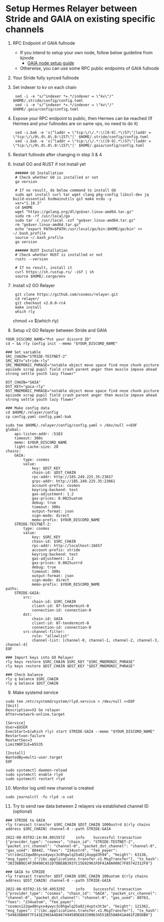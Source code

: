 # Setup Hermes Relayer between Stride and GAIA on existing specific channels
1. RPC Endpoint of GAIA fullnode
    + If you intend to setup your own node, follow below guideline from kjnode
        - [GAIA node setup guide](https://github.com/kj89/testnet_manuals/tree/main/stride/GAIA/README.md)
    + Otherwise, you can use some RPC public endpoints of GAIA fullnode

2. Your Stride fully synced fullnode 

3. Set indexer to kv on each chain  

        sed -i -e "s/^indexer *=.*/indexer = \"kv\"/" $HOME/.stride/config/config.toml
        sed -i -e "s/^indexer *=.*/indexer = \"kv\"/" $HOME/.gaia/config/config.toml  
        

4. Expose your RPC endpoint to public, then Hermes can be reached (If Hermes and your fullnodes are on same vps, no need to do it)   

        sed -i.bak -e 's|^laddr = \"tcp:\/\/.*:\([0-9].*\)57\"|laddr = \"tcp:\/\/0\.0\.0\.0:\157\"|' $HOME/.stride/config/config.toml  
        sed -i.bak -e 's|^laddr = \"tcp:\/\/.*:\([0-9].*\)57\"|laddr = \"tcp:\/\/0\.0\.0\.0:\157\"|' $HOME/.gaia/config/config.toml  
	        

5. Restart fullnode after changing in step 3 & 4
6. Install GO and RUST if not install yet

        ###### GO Installation
        # Check whether GO is installed or not
        go version
        
        # If no result, do below command to install GO
        sudo apt install curl tar wget clang pkg-config libssl-dev jq build-essential bsdmainutils git make ncdu -y
        ver="1.18.3"
        cd $HOME
        wget "https://golang.org/dl/go$ver.linux-amd64.tar.gz"
        sudo rm -rf /usr/local/go
        sudo tar -C /usr/local -xzf "go$ver.linux-amd64.tar.gz"
        rm "go$ver.linux-amd64.tar.gz"
        echo "export PATH=$PATH:/usr/local/go/bin:$HOME/go/bin" >> ~/.bash_profile
        source ~/.bash_profile
        go version
        
        ###### RUST Installation
        # Check whether RUST is installed or not
        rustc --version
      
        # If no result, install it
        curl https://sh.rustup.rs/ -sSf | sh
        source $HOME/.cargo/env
        
7. Install v2 GO Relayer
        
        git clone https://github.com/cosmos/relayer.git
        cd relayer/
        git checkout v2.0.0-rc4
        make install     
        which rly
	chmod +x $(which rly)

8. Setup v2 GO Relayer between Stride and GAIA
```
YOUR_DISCORD_NAME="Put your discord ID"
cd ~ && rly config init --memo "$YOUR_DISCORD_NAME"
        
### Set variable
SRC_CHAIN="STRIDE-TESTNET-2"
SRC_KEY="stride-rly"
SRC_MNEMONIC_PHRASE="notable object move space find nose chunk picture episode scrap pupil field crash parent anger then muscle impose ahead strong settle youth lazy flower"
        
DST_CHAIN="GAIA"
DST_KEY="gaia-rly"
DST_MNEMONIC_PHRASE="notable object move space find nose chunk picture episode scrap pupil field crash parent anger then muscle impose ahead strong settle youth lazy flower"
        
### Make config data
cd $HOME/.relayer/config
cp config.yaml config.yaml-bak
        
sudo tee $HOME/.relayer/config/config.yaml > /dev/null <<EOF
global:
    api-listen-addr: :5183
    timeout: 300s
    memo: $YOUR_DISCORD_NAME
    light-cache-size: 20
chains:
    GAIA:
        type: cosmos
        value:
            key: $DST_KEY
            chain-id: $DST_CHAIN
            rpc-addr: http://185.249.225.35:23657
            grpc-addr: http://185.249.225.35:23661
            account-prefix: cosmos
            keyring-backend: test
            gas-adjustment: 1.2
            gas-prices: 0.0025uatom
            debug: true
            timeout: 300s
            output-format: json
            sign-mode: direct
            memo-prefix: $YOUR_DISCORD_NAME
    STRIDE-TESTNET-2:
        type: cosmos
        value:
            key: $SRC_KEY
            chain-id: $SRC_CHAIN
            rpc-addr: http://localhost:16657
            account-prefix: stride
            keyring-backend: test
            gas-adjustment: 1.2
            gas-prices: 0.0025ustrd
            debug: true
            timeout: 300s
            output-format: json
            sign-mode: direct
            memo-prefix: $YOUR_DISCORD_NAME
paths:
    STRIDE-GAIA:
        src:
            chain-id: $SRC_CHAIN
            client-id: 07-tendermint-0
            connection-id: connection-0
        dst:
            chain-id: GAIA
            client-id: 07-tendermint-0
            connection-id: connection-0
        src-channel-filter:
            rule: "allowlist"
            channel-list: [channel-0, channel-1, channel-2, channel-3, channel-4]	      
EOF     
        
### Import keys into GO Relayer
rly keys restore $SRC_CHAIN $SRC_KEY "$SRC_MNEMONIC_PHRASE"
rly keys restore $DST_CHAIN $DST_KEY "$DST_MNEMONIC_PHRASE"

### Check balance 
rly q balance $SRC_CHAIN
rly q balance $DST_CHAIN
```

9. Make systemd service
```
sudo tee /etc/systemd/system/rlyd.service > /dev/null <<EOF
[Unit]
Description=V2 Go relayer
After=network-online.target

[Service]
User=$USER
ExecStart=$(which rly) start STRIDE-GAIA --memo "$YOUR_DISCORD_NAME"
Restart=on-failure
RestartSec=3
LimitNOFILE=65535

[Install]
WantedBy=multi-user.target
EOF

sudo systemctl daemon-reload
sudo systemctl enable rlyd
sudo systemctl restart rlyd
```

10. Monitor log until new channel is created
```
sudo journalctl -fu rlyd -o cat
```

11. Try to send raw data between 2 relayers via established channel ID (optional)   
```
### STRIDE to GAIA
rly transact transfer $SRC_CHAIN $DST_CHAIN 1000ustrd $(rly chains address $SRC_CHAIN) channel-0 --path STRIDE-GAIA

2022-08-03T02:14:04.891557Z     info    Successful transaction  {"provider_type": "cosmos", "chain_id": "STRIDE-TESTNET-2", "packet_src_channel": "channel-0", "packet_dst_channel": "channel-0", "gas_used": 88442, "fees": "234ustrd", "fee_payer": "stride122qwd8nyxx4ywyc3c0hgwlq25a82j4vpgd3h94", "height": 63136, "msg_types": ["/ibc.applications.transfer.v1.MsgTransfer"], "tx_hash": "38338B0EC4F30498CA51D7DBE8B3937C15E02961FDFA1A8A008C7F85742312F8"}

### GAIA to STRIDE
rly transact transfer $DST_CHAIN $SRC_CHAIN 100uatom $(rly chains address $DST_CHAIN) channel-0 --path STRIDE-GAIA

2022-08-03T02:15:50.495329Z     info    Successful transaction  {"provider_type": "cosmos", "chain_id": "GAIA", "packet_src_channel": "channel-0", "packet_dst_channel": "channel-0", "gas_used": 88763, "fees": "234uatom", "fee_payer": "cosmos122qwd8nyxx4ywyc3c0hgwlq25a82j4vptx3t3e", "height": 121362, "msg_types": ["/ibc.applications.transfer.v1.MsgTransfer"], "tx_hash": "549636B06F7F141E2965A4D467494589E683390634551B558A041A461F2B5DB0"}
```
